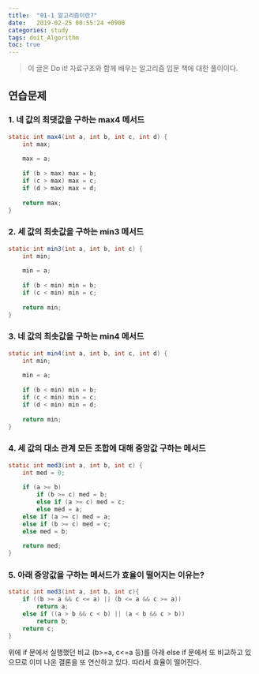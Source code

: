 ```yaml
---
title:  "01-1 알고리즘이란?"
date:   2019-02-25 00:55:24 +0900
categories: study
tags: doit_Algorithm
toc: true
---
```


> 이 글은 Do it! 자료구조와 함께 배우는 알고리즘 입문 책에 대한 풀이이다.

## 연습문제

### 1. 네 값의 최댓값을 구하는 max4 메서드 

```java
static int max4(int a, int b, int c, int d) {
	int max;
	
	max = a;
	
	if (b > max) max = b;
	if (c > max) max = c;
	if (d > max) max = d;
	
	return max;
}
```

### 2. 세 값의 최솟값을 구하는 min3 메서드 

```java
static int min3(int a, int b, int c) {
	int min;
	
	min = a;
	
	if (b < min) min = b;
	if (c < min) min = c;
	
	return min;
}
```

### 3. 네 값의 최솟값을 구하는 min4 메서드 

```java
static int min4(int a, int b, int c, int d) {
	int min;
	
	min = a;
	
	if (b < min) min = b;
	if (c < min) min = c;
	if (d < min) min = d;
	
	return min;
}
```

### 4. 세 값의 대소 관계 모든 조합에 대해 중앙값 구하는 메서드

```java
static int med3(int a, int b, int c) {
	int med = 0;
	
	if (a >= b)
		if (b >= c) med = b;
		else if (a >= c) med = c;
		else med = a;
	else if (a >= c) med = a;
	else if (b >= c) med = c;
	else med = b;
	
	return med;
}
```

### 5. 아래 중앙값을 구하는 메서드가 효율이 떨어지는 이유는?

```java
static int med3(int a, int b, int c){
	if ((b >= a && c <= a) || (b <= a && c >= a))
		return a;
	else if ((a > b && c < b) || (a < b && c > b))
		return b;
	return c;
}
```
위에 if 문에서 실행했던 비교 (b>=a, c<=a 등)를 아래 else if 문에서 또 비교하고 있으므로 이미 나온 결론을 또 연산하고 있다. 따라서 효율이 떨어진다.